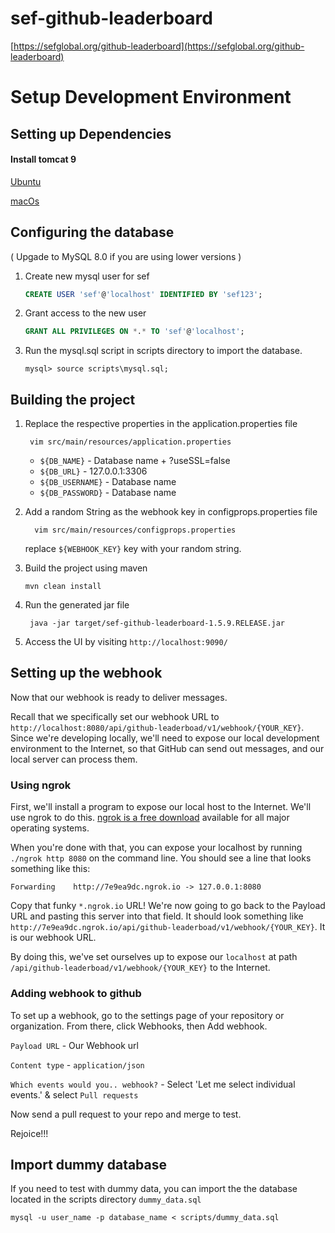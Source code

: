 # sef-github-leaderboard
[https://sefglobal.org/github-leaderboard](https://sefglobal.org/github-leaderboard)

# Setup Development Environment

## Setting up Dependencies

#### Install tomcat 9
[Ubuntu](https://www.digitalocean.com/community/tutorials/install-tomcat-9-ubuntu-1804)

[macOs](https://medium.com/@fahimhossain_16989/installing-apache-tomcat-on-macos-mojave-using-homebrew-28ce039b4b2e)

## Configuring the database

( Upgade to MySQL 8.0 if you are using lower versions )

1. Create new mysql user for sef
    ```sql
    CREATE USER 'sef'@'localhost' IDENTIFIED BY 'sef123';
    ```
2. Grant access to the new user
    ```sql
    GRANT ALL PRIVILEGES ON *.* TO 'sef'@'localhost';
    ```
3. Run the mysql.sql script in scripts directory to import the database.
    ```
    mysql> source scripts\mysql.sql;
    ```

## Building the project

1. Replace the respective properties in the application.properties file
    ```
     vim src/main/resources/application.properties  
    ```
   - `${DB_NAME}` - Database name + ?useSSL=false
   - `${DB_URL}` - 127.0.0.1:3306
   - `${DB_USERNAME}` - Database name 
   - `${DB_PASSWORD}` - Database name 

1. Add a random String as the webhook key in configprops.properties file
   ```
     vim src/main/resources/configprops.properties  
   ```
    replace `${WEBHOOK_KEY}` key with your random string. 
2. Build the project using maven
    ```
    mvn clean install
    ```
3. Run the generated jar file
    ```
     java -jar target/sef-github-leaderboard-1.5.9.RELEASE.jar
    ```
4. Access the UI by visiting `http://localhost:9090/`

## Setting up the webhook

Now that our webhook is ready to deliver messages.   

Recall that we specifically set our webhook URL to `http://localhost:8080/api/github-leaderboad/v1/webhook/{YOUR_KEY}`. 
Since we're developing locally, we'll need to expose our local development environment to the Internet, so that GitHub 
can send out messages, and our local server can process them.

### Using ngrok

First, we'll install a program to expose our local host to the Internet. We'll use ngrok to do this. 
[ngrok is a free download](https://ngrok.com/download) available for all major operating systems.

When you're done with that, you can expose your localhost by running `./ngrok http 8080` on the command line. 
You should see a line that looks something like this:
```
Forwarding    http://7e9ea9dc.ngrok.io -> 127.0.0.1:8080
```

Copy that funky `*.ngrok.io` URL! We're now going to go back to the Payload URL and pasting this server into that field. 
It should look something like `http://7e9ea9dc.ngrok.io/api/github-leaderboad/v1/webhook/{YOUR_KEY}`. It is our webhook 
URL.

By doing this, we've set ourselves up to expose our `localhost` at path `/api/github-leaderboad/v1/webhook/{YOUR_KEY}` 
to the Internet.

### Adding webhook to github

To set up a webhook, go to the settings page of your repository or organization. From there, click Webhooks, 
then Add webhook.

`Payload URL` - Our Webhook url

`Content type` - `application/json`

`Which events would you.. webhook?` - Select 'Let me select individual events.' & select `Pull requests`

Now send a pull request to your repo and merge to test.

Rejoice!!! 


##  Import dummy database

If you need to test with dummy data, you can import the the database located in the scripts directory `dummy_data.sql`
```
mysql -u user_name -p database_name < scripts/dummy_data.sql
```


